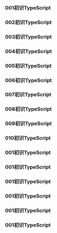 ### 001初识TypeScript
### 002初识TypeScript
### 003初识TypeScript
### 004初识TypeScript
### 005初识TypeScript
### 006初识TypeScript
### 007初识TypeScript
### 008初识TypeScript
### 009初识TypeScript
### 010初识TypeScript
### 001初识TypeScript
### 001初识TypeScript
### 001初识TypeScript
### 001初识TypeScript
### 001初识TypeScript
### 001初识TypeScript